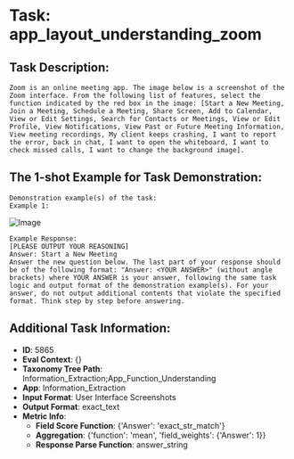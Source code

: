 # Task: app_layout_understanding_zoom

## Task Description:

```
Zoom is an online meeting app. The image below is a screenshot of the Zoom interface. From the following list of features, select the function indicated by the red box in the image: [Start a New Meeting, Join a Meeting, Schedule a Meeting, Share Screen, Add to Calendar, View or Edit Settings, Search for Contacts or Meetings, View or Edit Profile, View Notifications, View Past or Future Meeting Information, View meeting recordings, My client keeps crashing, I want to report the error, back in chat, I want to open the whiteboard, I want to check missed calls, I want to change the background image].
```

## The 1-shot Example for Task Demonstration:

```
Demonstration example(s) of the task:
Example 1:
```

![Image](WX20240801-185517@2x.png)

```
Example Response:
[PLEASE OUTPUT YOUR REASONING]
Answer: Start a New Meeting
Answer the new question below. The last part of your response should be of the following format: "Answer: <YOUR ANSWER>" (without angle brackets) where YOUR ANSWER is your answer, following the same task logic and output format of the demonstration example(s). For your answer, do not output additional contents that violate the specified format. Think step by step before answering.
```

## Additional Task Information:

- **ID**: 5865
- **Eval Context**: {}
- **Taxonomy Tree Path**: Information_Extraction;App_Function_Understanding
- **App**: Information_Extraction
- **Input Format**: User Interface Screenshots
- **Output Format**: exact_text
- **Metric Info**:
  - **Field Score Function**: {'Answer': 'exact_str_match'}
  - **Aggregation**: {'function': 'mean', 'field_weights': {'Answer': 1}}
  - **Response Parse Function**: answer_string
